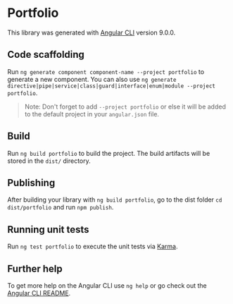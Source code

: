 # Portfolio

This library was generated with [Angular CLI](https://github.com/angular/angular-cli) version 9.0.0.

## Code scaffolding

Run `ng generate component component-name --project portfolio` to generate a new component. You can also use `ng generate directive|pipe|service|class|guard|interface|enum|module --project portfolio`.
> Note: Don't forget to add `--project portfolio` or else it will be added to the default project in your `angular.json` file. 

## Build

Run `ng build portfolio` to build the project. The build artifacts will be stored in the `dist/` directory.

## Publishing

After building your library with `ng build portfolio`, go to the dist folder `cd dist/portfolio` and run `npm publish`.

## Running unit tests

Run `ng test portfolio` to execute the unit tests via [Karma](https://karma-runner.github.io).

## Further help

To get more help on the Angular CLI use `ng help` or go check out the [Angular CLI README](https://github.com/angular/angular-cli/blob/master/README.md).
